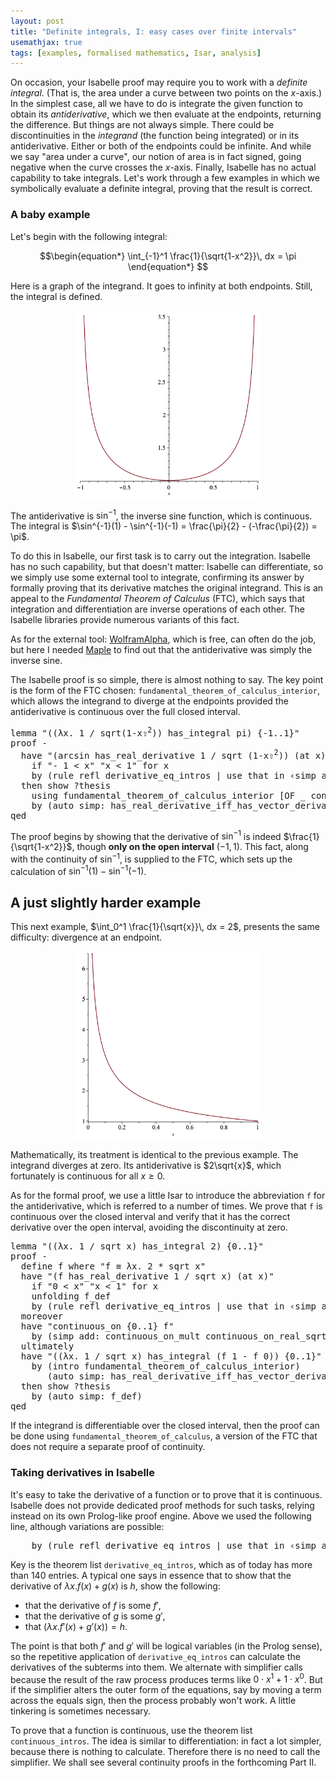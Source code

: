 ```yaml
---
layout: post
title: "Definite integrals, I: easy cases over finite intervals"
usemathjax: true 
tags: [examples, formalised mathematics, Isar, analysis]
---
```

On occasion, your Isabelle proof may require you to work with a *definite integral*.
(That is, the area under a curve between two points on the *x*-axis.)
In the simplest case, all we have to do is
integrate the given function to obtain its *antiderivative*, which we then evaluate at the endpoints, returning the difference.
But things are not always simple. There could be discontinuities in the *integrand* (the function being integrated)
or in its antiderivative. Either or both of the endpoints could be infinite.
And while we say "area under a curve", our notion of area is in fact signed,
going negative when the curve crosses the *x*-axis.
Finally, Isabelle has no actual capability to take integrals.
Let's work through a few examples in which we symbolically evaluate a definite integral, 
proving that the result is correct.

### A baby example

Let's begin with the following integral:

$$\begin{equation*} \int_{-1}^1 \frac{1}{\sqrt{1-x^2}}\, dx = \pi \end{equation*}
$$

Here is a graph of the integrand. 
It goes to infinity at both endpoints. Still, the integral is defined.

<p style="text-align: center;">
 <img src="/images/integral-1.png" alt="graph of 1st integral, 1 / sqrt(1-x^2)" width="300"/>
</p>

The antiderivative is $\sin^{-1}$, the inverse sine function, which is continuous.
The integral is $\sin^{-1}(1) - \sin^{-1}(-1) = \frac{\pi}{2} - (-\frac{\pi}{2}) = \pi$. 

To do this in Isabelle, our first task is to carry out the integration.
Isabelle has no such capability, but that doesn't matter: 
Isabelle can differentiate, so we simply use some external tool to integrate,
confirming its answer by formally proving that its derivative matches the original integrand. 
This is an appeal to the *Fundamental Theorem of Calculus* (FTC),
which says that integration and differentiation are inverse operations of each other.
The Isabelle libraries provide numerous variants of this fact.

As for the external tool:
[WolframAlpha](https://www.wolframalpha.com), which is free, can often do the job,
but here I needed [Maple](https://www.maplesoft.com/products/maple/index.aspx) 
to find out that the antiderivative was simply the inverse sine.

The Isabelle proof is so simple, there is almost nothing to say.
The key point is the form of the FTC chosen: `fundamental_theorem_of_calculus_interior`,
which allows the integrand to diverge at the endpoints provided the antiderivative is continuous over the full closed interval.

<pre class="source">
<span class="keyword1 command">lemma</span> <span class="quoted"><span class="quoted"><span>"</span><span class="main">(</span><span class="main">(</span><span class="main">λ</span><span class="bound">x</span><span class="main">.</span> <span class="main">1</span></span> <span class="main">/</span></span> <span class="const">sqrt</span><span class="main">(</span><span class="main">1</span><span class="main">-</span><span class="bound">x</span><span class="main"><span class="hidden">⇧</span><sup>2</sup></span><span class="main">)</span><span class="main">)</span> <span class="keyword1">has_integral</span> <span class="const">pi</span><span class="main">)</span> <span class="main">{</span><span class="main">-</span><span class="main">1</span><span class="main">..</span><span class="main">1</span><span class="main">}</span><span>"</span><span>
</span><span class="keyword1 command">proof</span> <span class="operator">-</span><span>
  </span><span class="keyword1 command">have</span> <span class="quoted quoted"><span>"</span><span class="main">(</span></span><span class="const">arcsin</span> <span class="keyword1">has_real_derivative</span> <span class="main">1</span> <span class="main">/</span> <span class="const">sqrt</span> <span class="main">(</span><span class="main">1</span><span class="main">-</span><span class="skolem">x</span><span class="main"><span class="hidden">⇧</span><sup>2</sup></span><span class="main">)</span><span class="main">)</span> <span class="main">(</span><span class="keyword1">at</span> <span class="skolem">x</span><span class="main">)</span><span>"</span><span>
    </span><span class="keyword2 keyword">if</span> <span class="quoted"><span class="quoted"><span>"</span><span class="main">-</span></span> <span class="main">1</span></span> <span class="main">&lt;</span> <span class="skolem">x</span><span>"</span> <span class="quoted"><span class="quoted"><span>"</span><span class="skolem">x</span> <span class="main">&lt;</span></span> <span class="main">1</span></span><span>"</span> <span class="keyword2 keyword">for</span> <span class="skolem">x</span><span> 
    </span><span class="keyword1 command">by</span> <span class="main">(</span><span class="operator">rule</span> refl <span class="dynamic dynamic">derivative_eq_intros</span> <span class="main keyword3">|</span> <span class="operator">use</span> that <span class="keyword2 keyword quasi_keyword">in</span> <span class="quoted"><span>‹</span><span class="operator">simp</span> <span class="quasi_keyword">add</span><span class="main main">:</span> </span><span class="dynamic dynamic">divide_simps</span><span>›</span><span class="main">)</span><span class="main keyword3">+</span><span>
  </span><span class="keyword1 command">then</span> <span class="keyword3 command">show</span> <span class="var quoted var">?thesis</span><span>
    </span><span class="keyword1 command">using</span> fundamental_theorem_of_calculus_interior <span class="main">[</span><span class="operator">OF</span> _ continuous_on_arcsin'<span class="main">]</span><span>
    </span><span class="keyword1 command">by</span> <span class="main">(</span><span class="operator">auto</span> <span class="quasi_keyword">simp</span><span class="main main">:</span> has_real_derivative_iff_has_vector_derivative<span class="main">)</span><span>
</span><span class="keyword1 command">qed</span>
</pre>

The proof begins by showing that the derivative of $\sin^{-1}$
is indeed $\frac{1}{\sqrt{1-x^2}}$, 
though **only on the open interval** $({-1},1)$.
This fact, along with the continuity of $\sin^{-1}$, is supplied to the FTC, which
sets up the calculation of $\sin^{-1}(1) - \sin^{-1}(-1)$.

## A just slightly harder example

This next example, $\int_0^1 \frac{1}{\sqrt{x}}\, dx = 2$, presents the same difficulty: divergence at an endpoint.

<p style="text-align: center;">
  <img src="/images/integral-2.png" alt="graph of 2nd integral, 1 / sqrt x" width="300"/>
</p>

Mathematically, its treatment is identical to the previous example.
The integrand diverges at zero. Its antiderivative is $2\sqrt{x}$,
which fortunately is continuous for all $x\ge0$.

As for the formal proof,
we use a little Isar to introduce the abbreviation `f` for the antiderivative, 
which is referred to a number of times.
We prove that `f` is continuous over the closed interval and verify
that it has the correct derivative over the open interval, 
avoiding the discontinuity at zero.

<pre class="source">
<span class="keyword1 command">lemma</span> <span class="quoted"><span class="quoted"><span>"</span><span class="main">(</span><span class="main">(</span><span class="main">λ</span><span class="bound">x</span><span class="main">.</span> <span class="main">1</span></span> <span class="main">/</span></span> <span class="const">sqrt</span> <span class="bound">x</span><span class="main">)</span> <span class="keyword1">has_integral</span> <span class="numeral">2</span><span class="main">)</span> <span class="main">{</span><span class="main">0</span><span class="main">..</span><span class="main">1</span><span class="main">}</span><span>"</span><span>
</span><span class="keyword1 command">proof</span> <span class="operator">-</span><span>
  </span><span class="keyword3 command">define</span> <span class="skolem skolem">f</span> <span class="keyword2 keyword">where</span> <span class="quoted"><span class="quoted"><span>"</span><span class="skolem">f</span> <span class="main">≡</span> <span class="main">λ</span><span class="bound">x</span><span class="main">.</span> <span class="numeral">2</span> <span class="main">*</span></span> </span><span class="const">sqrt</span> <span class="bound">x</span><span>"</span><span>
  </span><span class="keyword1 command">have</span> <span class="quoted"><span class="quoted"><span>"</span><span class="main">(</span><span class="skolem">f</span> <span class="keyword1">has_real_derivative</span></span> <span class="main">1</span></span> <span class="main">/</span> <span class="const">sqrt</span> <span class="skolem">x</span><span class="main">)</span> <span class="main">(</span><span class="keyword1">at</span> <span class="skolem">x</span><span class="main">)</span><span>"</span><span>
    </span><span class="keyword2 keyword">if</span> <span class="quoted"><span class="quoted"><span>"</span><span class="main">0</span></span> <span class="main">&lt;</span></span> <span class="skolem">x</span><span>"</span> <span class="quoted"><span class="quoted"><span>"</span><span class="skolem">x</span> <span class="main">&lt;</span></span> <span class="main">1</span></span><span>"</span> <span class="keyword2 keyword">for</span> <span class="skolem">x</span><span>
    </span><span class="keyword1 command">unfolding</span> f_def<span>
    </span><span class="keyword1 command">by</span> <span class="main">(</span><span class="operator">rule</span> refl <span class="dynamic dynamic">derivative_eq_intros</span> <span class="main keyword3">|</span> <span class="operator">use</span> that <span class="keyword2 keyword quasi_keyword">in</span> <span class="quoted"><span>‹</span><span class="operator">simp</span> <span class="quasi_keyword">add</span><span class="main main">:</span> </span><span class="dynamic dynamic">divide_simps</span><span>›</span><span class="main">)</span><span class="main keyword3">+</span><span>
  </span><span class="keyword1 command">moreover</span><span>
  </span><span class="keyword1 command">have</span> <span class="quoted quoted">"</span><span class="const">continuous_on</span> <span class="main">{</span><span class="main">0</span><span class="main">..</span><span class="main">1</span><span class="main">}</span> <span class="skolem">f</span><span>"</span><span>
    </span><span class="keyword1 command">by</span> <span class="main">(</span><span class="operator">simp</span> <span class="quasi_keyword">add</span><span class="main main">:</span> continuous_on_mult continuous_on_real_sqrt f_def<span class="main">)</span><span>
  </span><span class="keyword1 command">ultimately</span><span>
  </span><span class="keyword1 command">have</span> <span class="quoted"><span class="quoted"><span>"</span><span class="main">(</span><span class="main">(</span><span class="main">λ</span><span class="bound">x</span><span class="main">.</span> <span class="main">1</span></span> <span class="main">/</span></span> <span class="const">sqrt</span> <span class="bound">x</span><span class="main">)</span> <span class="keyword1">has_integral</span> <span class="main">(</span><span class="skolem">f</span> <span class="main">1</span> <span class="main">-</span> <span class="skolem">f</span> <span class="main">0</span><span class="main">)</span><span class="main">)</span> <span class="main">{</span><span class="main">0</span><span class="main">..</span><span class="main">1</span><span class="main">}</span><span>"</span><span>
    </span><span class="keyword1 command">by</span> <span class="main">(</span><span class="operator">intro</span> fundamental_theorem_of_calculus_interior<span class="main">)</span><span>
       </span><span class="main">(</span><span class="operator">auto</span> <span class="quasi_keyword">simp</span><span class="main main">:</span> has_real_derivative_iff_has_vector_derivative<span class="main">)</span><span>
  </span><span class="keyword1 command">then</span> <span class="keyword3 command">show</span> <span class="var quoted var">?thesis</span><span> 
    </span><span class="keyword1 command">by</span> <span class="main">(</span><span class="operator">auto</span> <span class="quasi_keyword">simp</span><span class="main main">:</span> f_def<span class="main">)</span><span>
</span><span class="keyword1 command">qed</span>
</pre>

If the integrand is differentiable over the closed interval, 
then the proof can be done using `fundamental_theorem_of_calculus`,
a version of the FTC that does not require a separate proof of continuity.

### Taking derivatives in Isabelle

It's easy to take the derivative of a function or to prove that it is continuous.
Isabelle does not provide dedicated proof methods for such tasks,
relying instead on its own Prolog-like proof engine.
Above we used the following line, although variations are possible:

<pre class="source">
    <span class="keyword1 command">by</span> <span class="main">(</span><span class="operator">rule</span> refl <span class="dynamic dynamic">derivative_eq_intros</span> <span class="main keyword3">|</span> <span class="operator">use</span> that <span class="keyword2 keyword quasi_keyword">in</span> <span class="quoted"><span>‹</span><span class="operator">simp</span> <span class="quasi_keyword">add</span><span class="main main">:</span> </span><span class="dynamic dynamic">divide_simps</span><span>›</span><span class="main">)</span><span class="main keyword3">+</span>
</pre>

Key is the theorem list `derivative_eq_intros`, which as of today has more than 140 entries.
A typical one says in essence that to show that the derivative of $\lambda x. f (x) + g(x)$ is $h$, show the following:

* that the derivative of $f$ is some $f'$,
* that the derivative of $g$ is some $g'$,
* that $(\lambda x. f' (x) + g'(x)) = h$.

The point is that both $f'$ and $g'$ will be logical variables (in the Prolog sense),
so the repetitive application of `derivative_eq_intros` can calculate the derivatives of the subterms into them. We alternate with simplifier calls because the result of the raw process produces terms like $0\cdot x^1 + 1\cdot x^0$. But if the simplifier alters the outer form of the equations, say by moving a term across the equals sign, then the process probably won't work. A little tinkering is sometimes necessary.

To prove that a function is continuous, use the theorem list `continuous_intros`.
The idea is similar to differentiation: in fact a lot simpler, 
because there is nothing to calculate.
Therefore there is no need to call the simplifier.
We shall see several continuity proofs in the forthcoming Part II.
